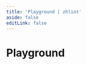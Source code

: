 ```yaml
---
title: 'Playground | zhlint'
aside: false
editLink: false
---
```


<script setup>
import PlaygroundCore from './PlaygroundCore.vue'
</script>

# Playground

<ClientOnly>
  <PlaygroundCore />
</ClientOnly>
